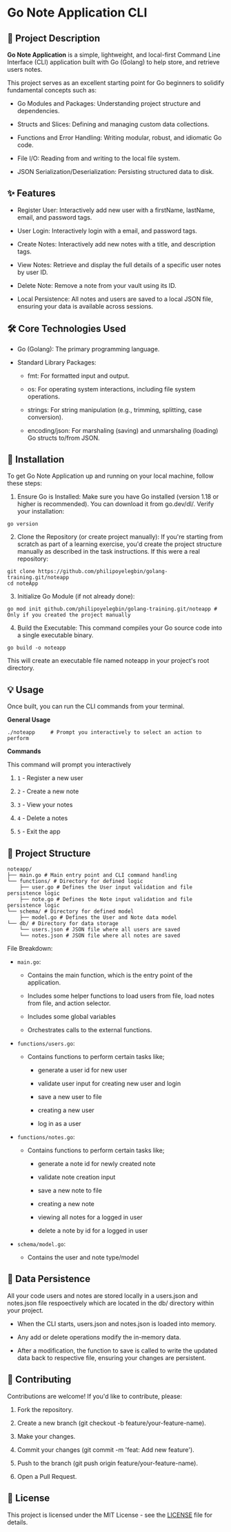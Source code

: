 # Go Note Application CLI

## 📝 Project Description

**Go Note Application** is a simple, lightweight, and local-first Command Line Interface (CLI) application built with Go (Golang) to help store, and retrieve users notes.

This project serves as an excellent starting point for Go beginners to solidify fundamental concepts such as:

- Go Modules and Packages: Understanding project structure and dependencies.

- Structs and Slices: Defining and managing custom data collections.

- Functions and Error Handling: Writing modular, robust, and idiomatic Go code.

- File I/O: Reading from and writing to the local file system.

- JSON Serialization/Deserialization: Persisting structured data to disk.

## ✨ Features

- Register User: Interactively add new user with a firstName, lastName, email, and password tags.

- User Login: Interactively login with a email, and password tags.

- Create Notes: Interactively add new notes with a title, and description tags.

- View Notes: Retrieve and display the full details of a specific user notes by user ID.

- Delete Note: Remove a note from your vault using its ID.

- Local Persistence: All notes and users are saved to a local JSON file, ensuring your data is available across sessions.

## 🛠️ Core Technologies Used

- Go (Golang): The primary programming language.

- Standard Library Packages:

  - fmt: For formatted input and output.

  - os: For operating system interactions, including file system operations.

  - strings: For string manipulation (e.g., trimming, splitting, case conversion).

  - encoding/json: For marshaling (saving) and unmarshaling (loading) Go structs to/from JSON.

## 🚀 Installation

To get Go Note Application up and running on your local machine, follow these steps:

1. Ensure Go is Installed:
   Make sure you have Go installed (version 1.18 or higher is recommended). You can download it from go.dev/dl/.
   Verify your installation:

```
go version
```

2. Clone the Repository (or create project manually):
   If you're starting from scratch as part of a learning exercise, you'd create the project structure manually as described in the task instructions. If this were a real repository:

```
git clone https://github.com/philipoyelegbin/golang-training.git/noteapp
cd noteApp
```

3. Initialize Go Module (if not already done):

```
go mod init github.com/philipoyelegbin/golang-training.git/noteapp # Only if you created the project manually
```

4. Build the Executable:
   This command compiles your Go source code into a single executable binary.

```
go build -o noteapp
```

This will create an executable file named noteapp in your project's root directory.

## 💡 Usage

Once built, you can run the CLI commands from your terminal.

**General Usage**

```
./noteapp     # Prompt you interactively to select an action to perform
```

**Commands**

This command will prompt you interactively

1. `1` - Register a new user

2. `2` - Create a new note

3. `3` - View your notes

4. `4` - Delete a notes

5. `5` - Exit the app

## 📂 Project Structure

```
noteapp/
├── main.go # Main entry point and CLI command handling
└── functions/ # Directory for defined logic
    ├── user.go # Defines the User input validation and file persistence logic
    ├── note.go # Defines the Note input validation and file persistence logic
└── schema/ # Directory for defined model
    ├── model.go # Defines the User and Note data model
└── db/ # Directory for data storage
    └── users.json # JSON file where all users are saved
    └── notes.json # JSON file where all notes are saved
```

File Breakdown:

- `main.go`:

  - Contains the main function, which is the entry point of the application.

  - Includes some helper functions to load users from file, load notes from file, and action selector.

  - Includes some global variables

  - Orchestrates calls to the external functions.

- `functions/users.go`:

  - Contains functions to perform certain tasks like;

    - generate a user id for new user

    - validate user input for creating new user and login

    - save a new user to file

    - creating a new user

    - log in as a user

- `functions/notes.go`:

  - Contains functions to perform certain tasks like;

    - generate a note id for newly created note

    - validate note creation input

    - save a new note to file

    - creating a new note

    - viewing all notes for a logged in user

    - delete a note by id for a logged in user

- `schema/model.go`:

  - Contains the user and note type/model

## 💾 Data Persistence

All your code users and notes are stored locally in a users.json and notes.json file respoectively which are located in the db/ directory within your project.

- When the CLI starts, users.json and notes.json is loaded into memory.

- Any add or delete operations modify the in-memory data.

- After a modification, the function to save is called to write the updated data back to respective file, ensuring your changes are persistent.

## 🤝 Contributing

Contributions are welcome! If you'd like to contribute, please:

1. Fork the repository.

2. Create a new branch (git checkout -b feature/your-feature-name).

3. Make your changes.

4. Commit your changes (git commit -m 'feat: Add new feature').

5. Push to the branch (git push origin feature/your-feature-name).

6. Open a Pull Request.

## 📄 License

This project is licensed under the MIT License - see the [LICENSE](../LICENSE) file for details.
